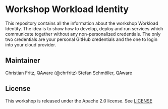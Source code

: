 # Workshop Workload Identity

This repository contains all the information about the workshop Workload Identity. The idea is to show how to develop,
deploy and run services which communicate together without any non-personalized credentials. The only two credentials
are your personal GitHub credentials and the one to login into your cloud provider.

## Maintainer

Christian Fritz, QAware (@chrfritz)
Stefan Schmöller, QAware

## License

This workshop is released under the Apache 2.0 license. See [LICENSE](LICENSE)
